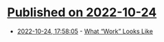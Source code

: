 # [Published on 2022-10-24](index.md)

* [2022-10-24, 17:58:05](https://lobste.rs/s/gmxg82/what_work_looks_like) - [What “Work” Looks Like](https://blog.jim-nielsen.com/2022/what-work-looks-like/)
